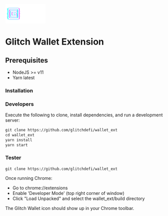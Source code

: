 <img src="src/assets/img/gl_logo.png" width="128"/>

# Glitch Wallet Extension

## Prerequisites

- NodeJS >= v11
- Yarn latest

### Installation

### Developers
Execute the following to clone, install dependencies, and run a development server:

    git clone https://github.com/glitchdefi/wallet_ext
    cd wallet_ext
    yarn install
    yarn start
    
### Tester

    git clone https://github.com/glitchdefi/wallet_ext

Once running Chrome:

- Go to chrome://extensions
- Enable 'Developer Mode' (top right corner of window)
- Click "Load Unpacked" and select the wallet_ext/build directory

The Glitch Wallet icon should show up in your Chrome toolbar.
